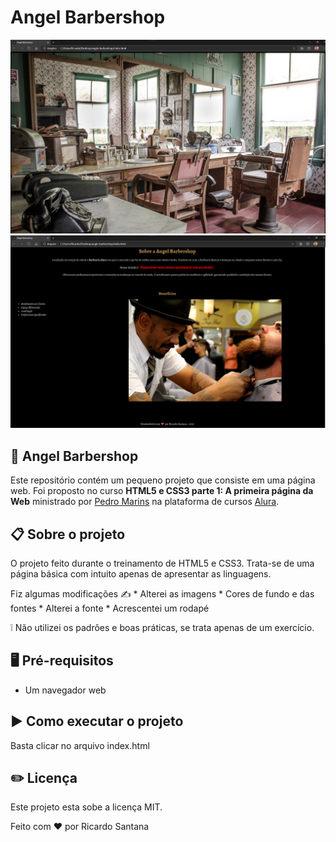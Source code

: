 # Angel Barbershop

![Angel Barbershop](./imagem01.png)
![Angel Barbershop](./imagem02.png)

  
## :superhero: Angel Barbershop

Este repositório contém um pequeno projeto que consiste em uma página web.  Foi proposto no curso ****HTML5 e CSS3 parte 1: A primeira página da Web**** ministrado por [Pedro Marins](https://www.linkedin.com/in/pedromarins/) na plataforma de cursos [Alura](https://www.alura.com.br/).

  

## :clipboard: Sobre o projeto

O projeto feito durante o treinamento de HTML5 e CSS3. Trata-se de uma página básica com intuito apenas de apresentar as linguagens.

Fiz algumas modificações :writing_hand:
    * Alterei as imagens
    * Cores de fundo e das fontes
    * Alterei a fonte
    * Acrescentei um rodapé
 
:grey_exclamation: Não utilizei os padrões e boas práticas, se trata apenas de um exercício. 

## :desktop_computer: Pré-requisitos

* Um navegador web

## :arrow_forward: Como executar o projeto

Basta clicar no arquivo index.html

## :pencil2: Licença

Este projeto esta sobe a licença MIT.

Feito com ❤️ por Ricardo Santana

